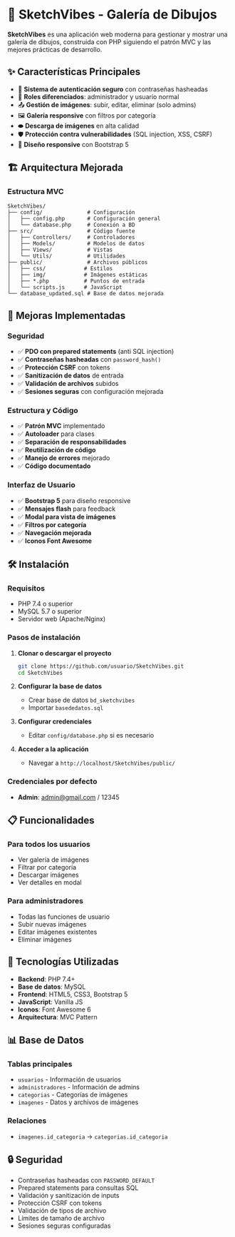 # 🎨 SketchVibes - Galería de Dibujos

**SketchVibes** es una aplicación web moderna para gestionar y mostrar una galería de dibujos, construida con PHP siguiendo el patrón MVC y las mejores prácticas de desarrollo.

## ✨ Características Principales

- 🔐 **Sistema de autenticación seguro** con contraseñas hasheadas
- 👑 **Roles diferenciados**: administrador y usuario normal
- 📤 **Gestión de imágenes**: subir, editar, eliminar (solo admins)
- 🖼️ **Galería responsive** con filtros por categoría
- ⬬ **Descarga de imágenes** en alta calidad
- 🛡️ **Protección contra vulnerabilidades** (SQL injection, XSS, CSRF)
- 📱 **Diseño responsive** con Bootstrap 5

## 🏗️ Arquitectura Mejorada

### Estructura MVC
```
SketchVibes/
├── config/              # Configuración
│   ├── config.php       # Configuración general
│   └── database.php     # Conexión a BD
├── src/                 # Código fuente
│   ├── Controllers/     # Controladores
│   ├── Models/          # Modelos de datos
│   ├── Views/           # Vistas
│   └── Utils/           # Utilidades
├── public/              # Archivos públicos
│   ├── css/            # Estilos
│   ├── img/            # Imágenes estáticas
│   ├── *.php           # Puntos de entrada
│   └── scripts.js      # JavaScript
└── database_updated.sql # Base de datos mejorada
```

## 🚀 Mejoras Implementadas

### Seguridad
- ✅ **PDO con prepared statements** (anti SQL injection)
- ✅ **Contraseñas hasheadas** con `password_hash()`
- ✅ **Protección CSRF** con tokens
- ✅ **Sanitización de datos** de entrada
- ✅ **Validación de archivos** subidos
- ✅ **Sesiones seguras** con configuración mejorada

### Estructura y Código
- ✅ **Patrón MVC** implementado
- ✅ **Autoloader** para clases
- ✅ **Separación de responsabilidades**
- ✅ **Reutilización de código**
- ✅ **Manejo de errores** mejorado
- ✅ **Código documentado**

### Interfaz de Usuario
- ✅ **Bootstrap 5** para diseño responsive
- ✅ **Mensajes flash** para feedback
- ✅ **Modal para vista de imágenes**
- ✅ **Filtros por categoría**
- ✅ **Navegación mejorada**
- ✅ **Iconos Font Awesome**

## 🛠️ Instalación

### Requisitos
- PHP 7.4 o superior
- MySQL 5.7 o superior
- Servidor web (Apache/Nginx)

### Pasos de instalación

1. **Clonar o descargar el proyecto**
   ```bash
   git clone https://github.com/usuario/SketchVibes.git
   cd SketchVibes
   ```

2. **Configurar la base de datos**
   - Crear base de datos `bd_sketchvibes`
   - Importar `basededatos.sql`

3. **Configurar credenciales**
   - Editar `config/database.php` si es necesario

4. **Acceder a la aplicación**
   - Navegar a `http://localhost/SketchVibes/public/`

### Credenciales por defecto
- **Admin**: admin@gmail.com / 12345

## 📋 Funcionalidades

### Para todos los usuarios
- Ver galería de imágenes
- Filtrar por categoría
- Descargar imágenes
- Ver detalles en modal

### Para administradores
- Todas las funciones de usuario
- Subir nuevas imágenes
- Editar imágenes existentes
- Eliminar imágenes

## 🔧 Tecnologías Utilizadas

- **Backend**: PHP 7.4+
- **Base de datos**: MySQL
- **Frontend**: HTML5, CSS3, Bootstrap 5
- **JavaScript**: Vanilla JS
- **Iconos**: Font Awesome 6
- **Arquitectura**: MVC Pattern

## 📊 Base de Datos

### Tablas principales
- `usuarios` - Información de usuarios
- `administradores` - Información de admins
- `categorias` - Categorías de imágenes
- `imagenes` - Datos y archivos de imágenes

### Relaciones
- `imagenes.id_categoria` → `categorias.id_categoria`

## 🔒 Seguridad

- Contraseñas hasheadas con `PASSWORD_DEFAULT`
- Prepared statements para consultas SQL
- Validación y sanitización de inputs
- Protección CSRF con tokens
- Validación de tipos de archivo
- Límites de tamaño de archivo
- Sesiones seguras configuradas